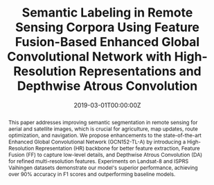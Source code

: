 ---
title: "Semantic Labeling in Remote Sensing Corpora Using Feature Fusion-Based Enhanced Global Convolutional Network with High-Resolution Representations and Depthwise Atrous Convolution"
authors:
- admin
- P. Vateekul

- S. Lawawirojwong

date: "2019-03-01T00:00:00Z"
doi: ""

author_notes:
- ""
- ""
- ""
- ""
- ""
- ""
- ""
- ""

# Schedule page publish date (NOT publication's date).
publishDate: "2019-03-01T00:00:00Z"

# Publication type.
# Legend: 0 = Uncategorized; 1 = Conference paper; 2 = Journal article;
# 3 = Preprint / Working Paper; 4 = Report; 5 = Book; 6 = Book section;
# 7 = Thesis; 8 = Patent
publication_types: ["2"]

# Publication name and optional abbreviated publication name.
publication: In *Remote Sensing*
publication_short: In *Remote Sensing*

abstract: This paper addresses improving semantic segmentation in remote sensing for aerial and satellite images, which is crucial for agriculture, map updates, route optimization, and navigation. We propose enhancements to the state-of-the-art Enhanced Global Convolutional Network (GCN152-TL-A) by introducing a High-Resolution Representation (HR) backbone for better feature extraction, Feature Fusion (FF) to capture low-level details, and Depthwise Atrous Convolution (DA) for refined multi-resolution features. Experiments on Landsat-8 and ISPRS Vaihingen datasets demonstrate our model's superior performance, achieving over 90% accuracy in F1 scores and outperforming baseline models.

# Summary. An optional shortened abstract.
summary: This paper addresses improving semantic segmentation in remote sensing for aerial and satellite images, which is crucial for agriculture, map updates, route optimization, and navigation. We propose enhancements to the state-of-the-art Enhanced Global Convolutional Network (GCN152-TL-A) by introducing a High-Resolution Representation (HR) backbone for better feature extraction, Feature Fusion (FF) to capture low-level details, and Depthwise Atrous Convolution (DA) for refined multi-resolution features. Experiments on Landsat-8 and ISPRS Vaihingen datasets demonstrate our model's superior performance, achieving over 90% accuracy in F1 scores and outperforming baseline models.

tags:
- Feature Fusion
- Transfer Learning
- Remote Sensing
- ISPRS Vaihingen Dataset

featured: false

links:
- name: Slides
  url: https://kaopanboonyuen.github.io/files/panboonyuen_phd_defense_2020.pdf
- name: Blog
  url: https://kaopanboonyuen.github.io/FusionNetGeoLabel/
# - name: Videos
#   url: https://www.youtube.com/channel/UCNzeAAPyZaX4EDr720q5msg
# - name: ICML talk
#   url: https://www.facebook.com/watch/live/?v=355035025132741&ref=watch_permalink
# - name: IEEE Spectrum article
#   url: https://spectrum.ieee.org/tech-talk/computing/software/deepmind-teaches-ai-teamwork
# - name: ACM
#   url: https://dl.acm.org/doi/10.1007/978-3-031-51023-6_3
# - name: ArXiv
#   url: https://arxiv.org/pdf/2305.04743
url_pdf: https://www.mdpi.com/2072-4292/12/8/1233
url_code: https://github.com/kaopanboonyuen/RemoteSegTransformer
url_dataset: ''
url_poster: ''
url_project: 'https://kaopanboonyuen.github.io/RemoteSegTransformer/'
url_slides: ''
url_source: ''
url_video: ''

# Featured image
# To use, add an image named `featured.jpg/png` to your page's folder. 
image:
  caption: ''
  focal_point: Center
  preview_only: false

# Associated Projects (optional).
#   Associate this publication with one or more of your projects.
#   Simply enter your project's folder or file name without extension.
#   E.g. `internal-project` references `content/project/internal-project/index.md`.
#   Otherwise, set `projects: []`.
projects: []

# Slides (optional).
#   Associate this publication with Markdown slides.
#   Simply enter your slide deck's filename without extension.
#   E.g. `slides: "example"` references `content/slides/example/index.md`.
#   Otherwise, set `slides: ""`.
slides: ""
---